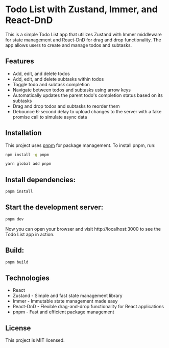 # Todo List with Zustand, Immer, and React-DnD

This is a simple Todo List app that utilizes Zustand with Immer middleware for state management and React-DnD for drag and drop functionality. The app allows users to create and manage todos and subtasks.

## Features

- Add, edit, and delete todos
- Add, edit, and delete subtasks within todos
- Toggle todo and subtask completion
- Navigate between todos and subtasks using arrow keys
- Automatically updates the parent todo's completion status based on its subtasks
- Drag and drop todos and subtasks to reorder them
- Debounce 6-second delay to upload changes to the server with a fake promise call to simulate async data

## Installation

This project uses [pnpm](https://pnpm.io/) for package management. To install pnpm, run:

```bash
npm install -g pnpm
```

```bash
yarn global add pnpm
```

## Install dependencies:

```bash
pnpm install
```

## Start the development server:

```bash
pnpm dev
```

Now you can open your browser and visit http://localhost:3000 to see the Todo List app in action.

## Build:

```bash
pnpm build
```

## Technologies

- React
- Zustand - Simple and fast state management library
- Immer - Immutable state management made easy
- React-DnD - Flexible drag-and-drop functionality for React applications
- pnpm - Fast and efficient package management

## License

This project is MIT licensed.
